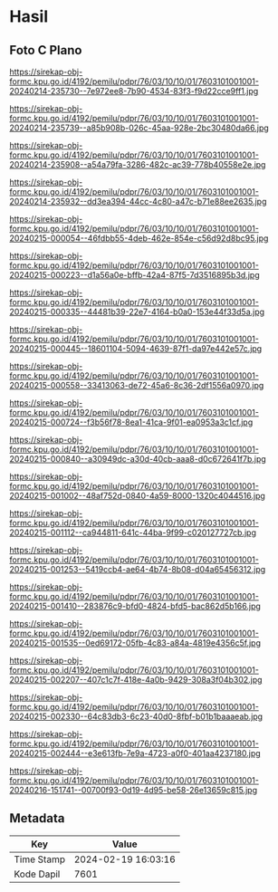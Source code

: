 # Hasil

## Foto C Plano

https://sirekap-obj-formc.kpu.go.id/4192/pemilu/pdpr/76/03/10/10/01/7603101001001-20240214-235730--7e972ee8-7b90-4534-83f3-f9d22cce9ff1.jpg

https://sirekap-obj-formc.kpu.go.id/4192/pemilu/pdpr/76/03/10/10/01/7603101001001-20240214-235739--a85b908b-026c-45aa-928e-2bc30480da66.jpg

https://sirekap-obj-formc.kpu.go.id/4192/pemilu/pdpr/76/03/10/10/01/7603101001001-20240214-235908--a54a79fa-3286-482c-ac39-778b40558e2e.jpg

https://sirekap-obj-formc.kpu.go.id/4192/pemilu/pdpr/76/03/10/10/01/7603101001001-20240214-235932--dd3ea394-44cc-4c80-a47c-b71e88ee2635.jpg

https://sirekap-obj-formc.kpu.go.id/4192/pemilu/pdpr/76/03/10/10/01/7603101001001-20240215-000054--46fdbb55-4deb-462e-854e-c56d92d8bc95.jpg

https://sirekap-obj-formc.kpu.go.id/4192/pemilu/pdpr/76/03/10/10/01/7603101001001-20240215-000223--d1a56a0e-bffb-42a4-87f5-7d3516895b3d.jpg

https://sirekap-obj-formc.kpu.go.id/4192/pemilu/pdpr/76/03/10/10/01/7603101001001-20240215-000335--44481b39-22e7-4164-b0a0-153e44f33d5a.jpg

https://sirekap-obj-formc.kpu.go.id/4192/pemilu/pdpr/76/03/10/10/01/7603101001001-20240215-000445--18601104-5094-4639-87f1-da97e442e57c.jpg

https://sirekap-obj-formc.kpu.go.id/4192/pemilu/pdpr/76/03/10/10/01/7603101001001-20240215-000558--33413063-de72-45a6-8c36-2df1556a0970.jpg

https://sirekap-obj-formc.kpu.go.id/4192/pemilu/pdpr/76/03/10/10/01/7603101001001-20240215-000724--f3b56f78-8ea1-41ca-9f01-ea0953a3c1cf.jpg

https://sirekap-obj-formc.kpu.go.id/4192/pemilu/pdpr/76/03/10/10/01/7603101001001-20240215-000840--a30949dc-a30d-40cb-aaa8-d0c672641f7b.jpg

https://sirekap-obj-formc.kpu.go.id/4192/pemilu/pdpr/76/03/10/10/01/7603101001001-20240215-001002--48af752d-0840-4a59-8000-1320c4044516.jpg

https://sirekap-obj-formc.kpu.go.id/4192/pemilu/pdpr/76/03/10/10/01/7603101001001-20240215-001112--ca944811-641c-44ba-9f99-c020127727cb.jpg

https://sirekap-obj-formc.kpu.go.id/4192/pemilu/pdpr/76/03/10/10/01/7603101001001-20240215-001253--5419ccb4-ae64-4b74-8b08-d04a65456312.jpg

https://sirekap-obj-formc.kpu.go.id/4192/pemilu/pdpr/76/03/10/10/01/7603101001001-20240215-001410--283876c9-bfd0-4824-bfd5-bac862d5b166.jpg

https://sirekap-obj-formc.kpu.go.id/4192/pemilu/pdpr/76/03/10/10/01/7603101001001-20240215-001535--0ed69172-05fb-4c83-a84a-4819e4356c5f.jpg

https://sirekap-obj-formc.kpu.go.id/4192/pemilu/pdpr/76/03/10/10/01/7603101001001-20240215-002207--407c1c7f-418e-4a0b-9429-308a3f04b302.jpg

https://sirekap-obj-formc.kpu.go.id/4192/pemilu/pdpr/76/03/10/10/01/7603101001001-20240215-002330--64c83db3-6c23-40d0-8fbf-b01b1baaaeab.jpg

https://sirekap-obj-formc.kpu.go.id/4192/pemilu/pdpr/76/03/10/10/01/7603101001001-20240215-002444--e3e613fb-7e9a-4723-a0f0-401aa4237180.jpg

https://sirekap-obj-formc.kpu.go.id/4192/pemilu/pdpr/76/03/10/10/01/7603101001001-20240216-151741--00700f93-0d19-4d95-be58-26e13659c815.jpg


## Metadata

| Key        | Value               |
| ---------- | ------------------- |
| Time Stamp | 2024-02-19 16:03:16 |
| Kode Dapil | 7601                |



